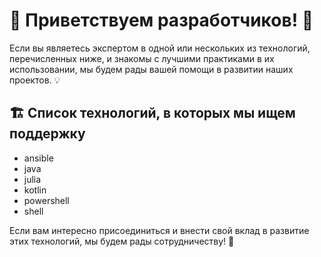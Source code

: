 # 🌟 Приветствуем разработчиков! 🚀

Если вы являетесь экспертом в одной или нескольких из технологий, перечисленных ниже, и знакомы с лучшими практиками в их использовании, мы будем рады вашей помощи в развитии наших проектов. 💡

## 🏗️ Список технологий, в которых мы ищем поддержку

- ansible
- java
- julia
- kotlin
- powershell
- shell

Если вам интересно присоединиться и внести свой вклад в развитие этих технологий, мы будем рады сотрудничеству! 🤝
